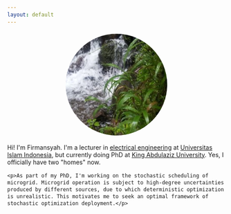 ```yaml
---
layout: default
---
```


<style>
img {
  border-radius: 50%;
  display: block;
  margin-left: auto;
  margin-right: auto;
}
</style>

<div class="row">
  <div class="column left">
    <img src="images/view.jpg" alt="" style="padding-left: 5px; padding-bottom: 5px; padding-top: 5px; padding-right: 5px">
  </div>
  <div class="column right">
    <p>Hi! I'm Firmansyah. I'm a lecturer in <a href="https://ee.uii.ac.id/" target="_blank">electrical engineering</a> at <a href="https://www.uii.ac.id/" target="_blank">Universitas Islam Indonesia</a>, but currently doing PhD at <a href="https://www.kau.edu.sa/home_ENGLISH.aspx" target="_blank">King Abdulaziz University</a>. Yes, I officially have two "homes" now.</p>

    <p>As part of my PhD, I'm working on the stochastic scheduling of microgrid. Microgrid operation is subject to high-degree uncertainties produced by different sources, due to which deterministic optimization is unrealistic. This motivates me to seek an optimal framework of stochastic optimization deployment.</p>
  </div>
</div>